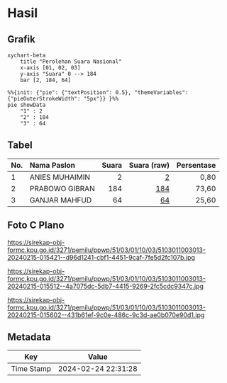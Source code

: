 # Hasil

## Grafik

```mermaid
xychart-beta
    title "Perolehan Suara Nasional"
    x-axis [01, 02, 03]
    y-axis "Suara" 0 --> 184
    bar [2, 184, 64]
```

```mermaid
%%{init: {"pie": {"textPosition": 0.5}, "themeVariables": {"pieOuterStrokeWidth": "5px"}} }%%
pie showData
    "1" : 2
    "2" : 184
    "3" : 64
```

## Tabel

| No. | Nama Paslon    | Suara | Suara (raw) | Persentase |
|:--- |:-------------- | -----:| -----------:| ----------:|
| 1   | ANIES MUHAIMIN | 2     | [2][p-1]    | 0,80       |
| 2   | PRABOWO GIBRAN | 184   | [184][p-2]  | 73,60      |
| 3   | GANJAR MAHFUD  | 64    | [64][p-3]   | 25,60      |


[p-1]: https://github.com/gigit-pemilu/pemilu-2024/blob/main/pilpres/hitung-suara/sub/51-bali/sub/03-badung/sub/01-kuta/sub/1003-kedonganan/sub/013-tps/sub/paslon-1.txt
[p-2]: https://github.com/gigit-pemilu/pemilu-2024/blob/main/pilpres/hitung-suara/sub/51-bali/sub/03-badung/sub/01-kuta/sub/1003-kedonganan/sub/013-tps/sub/paslon-2.txt
[p-3]: https://github.com/gigit-pemilu/pemilu-2024/blob/main/pilpres/hitung-suara/sub/51-bali/sub/03-badung/sub/01-kuta/sub/1003-kedonganan/sub/013-tps/sub/paslon-3.txt

## Foto C Plano

https://sirekap-obj-formc.kpu.go.id/3271/pemilu/ppwp/51/03/01/10/03/5103011003013-20240215-015421--d96d1241-cbf1-4451-9caf-7fe5d2fc107b.jpg

https://sirekap-obj-formc.kpu.go.id/3271/pemilu/ppwp/51/03/01/10/03/5103011003013-20240215-015512--4a7075dc-5db7-4415-9269-2fc5cdc9347c.jpg

https://sirekap-obj-formc.kpu.go.id/3271/pemilu/ppwp/51/03/01/10/03/5103011003013-20240215-015602--431b61ef-9c0e-486c-9c3d-ae0b070e90d1.jpg


## Metadata

| Key        | Value               |
| ---------- | ------------------- |
| Time Stamp | 2024-02-24 22:31:28 |



